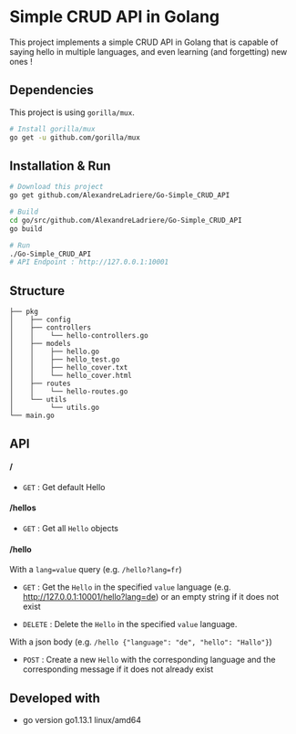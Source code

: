 # Simple CRUD API in Golang

This project implements a simple CRUD API in Golang that is capable of saying hello in multiple languages, and even learning (and forgetting) new ones !

## Dependencies

This project is using ```gorilla/mux```.
```bash
# Install gorilla/mux
go get -u github.com/gorilla/mux
```

## Installation & Run
```bash
# Download this project
go get github.com/AlexandreLadriere/Go-Simple_CRUD_API
```

```bash
# Build
cd go/src/github.com/AlexandreLadriere/Go-Simple_CRUD_API
go build
```

```bash
# Run
./Go-Simple_CRUD_API
# API Endpoint : http://127.0.0.1:10001
```

## Structure

```
├── pkg
│    ├── config
│    ├── controllers 
│    │    └── hello-controllers.go
│    ├── models 
│    │    ├── hello.go
│    │    ├── hello_test.go
│    │    ├── hello_cover.txt
│    │    └── hello_cover.html
│    ├── routes
│    │    └── hello-routes.go
│    └── utils 
│         └── utils.go
└── main.go
```

## API

#### /
* `GET` : Get default Hello

#### /hellos
* `GET` : Get all ```Hello``` objects

#### /hello
With a ```lang=value``` query (e.g. ```/hello?lang=fr```)
* `GET` : Get the ```Hello``` in the specified ```value``` language (e.g. http://127.0.0.1:10001/hello?lang=de) or an empty string if it does not exist

* `DELETE` : Delete the ```Hello``` in the specified ```value``` language.

With a json body (e.g. ```/hello {"language": "de", "hello": "Hallo"}```)

* `POST` : Create a new ```Hello``` with the corresponding language and the corresponding message if it does not already exist

#### 

## Developed with
  - go version go1.13.1 linux/amd64